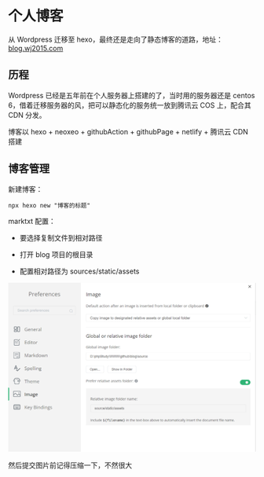 # 个人博客

从 Wordpress 迁移至 hexo，最终还是走向了静态博客的道路，地址： [blog.wj2015.com](https://blog.wj2015.com/)

## 历程

Wordpress 已经是五年前在个人服务器上搭建的了，当时用的服务器还是 centos 6，借着迁移服务器的风，把可以静态化的服务统一放到腾讯云 COS 上，配合其 CDN 分发。

博客以 hexo + neoxeo + githubAction + githubPage + netlify + 腾讯云 CDN 搭建

## 博客管理

新建博客：

```shell
npx hexo new "博客的标题"
```

marktxt 配置：

- 要选择复制文件到相对路径

- 打开 blog 项目的根目录

- 配置相对路径为 sources/static/assets

![](source/static/assets/2023-02-20-23-29-08-image.png)

然后提交图片前记得压缩一下，不然很大


